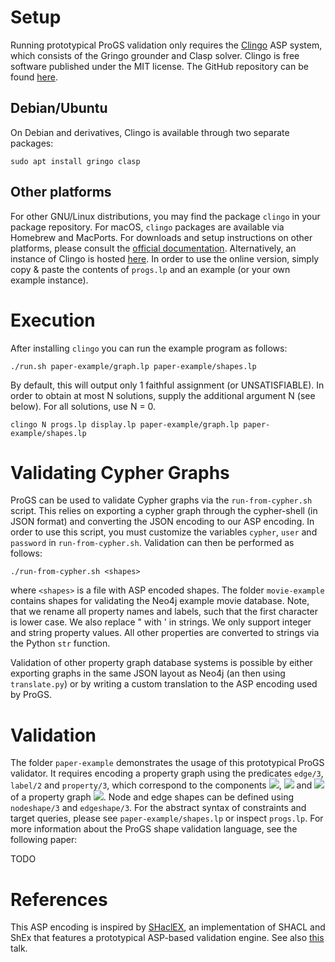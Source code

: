 # Setup

Running prototypical ProGS validation only requires the [Clingo](https://potassco.org/clingo/) ASP system, which consists of the Gringo grounder and Clasp solver.
Clingo is free software published under the MIT license. The GitHub repository can be found [here](https://github.com/potassco/clingo).

## Debian/Ubuntu

On Debian and derivatives, Clingo is available through two separate packages:

```sudo apt install gringo clasp```

## Other platforms

For other GNU/Linux distributions, you may find the package ```clingo``` in your package repository. For macOS, ```clingo``` packages are available via Homebrew and MacPorts.
For downloads and setup instructions on other platforms, please consult the [official documentation](https://potassco.org/doc/start/).
Alternatively, an instance of Clingo is hosted [here](https://potassco.org/clingo/run/). In order to use the online version, simply
copy & paste the contents of ```progs.lp``` and an example (or your own example instance).

# Execution

After installing ```clingo``` you can run the example program as follows:

```./run.sh paper-example/graph.lp paper-example/shapes.lp```

By default, this will output only 1 faithful assignment (or UNSATISFIABLE). In order to obtain at most N solutions, supply the additional argument N (see below). For all solutions, use N = 0.

```clingo N progs.lp display.lp paper-example/graph.lp paper-example/shapes.lp```

# Validating Cypher Graphs

ProGS can be used to validate Cypher graphs via the ```run-from-cypher.sh``` script.
This relies on exporting a cypher graph through the cypher-shell (in JSON format) and converting the JSON encoding to our ASP encoding.
In order to use this script, you must customize the variables ```cypher```, ```user``` and ```password``` in ```run-from-cypher.sh```.
Validation can then be performed as follows:

```./run-from-cypher.sh <shapes>```

where ```<shapes>``` is a file with ASP encoded shapes. The folder ```movie-example``` contains shapes for validating the Neo4j example movie database.
Note, that we rename all property names and labels, such that the first character is lower case. We also replace " with ' in strings. We only support integer and string property values. All other properties are converted to strings via the Python ```str``` function.

Validation of other property graph database systems is possible by either exporting graphs in the same JSON layout as Neo4j (an then using ```translate.py```) or by writing a custom translation to the ASP encoding used by ProGS.

# Validation

The folder ```paper-example``` demonstrates the usage of this prototypical ProGS validator.
It requires encoding a property graph using the predicates ```edge/3```, ```label/2``` and ```property/3```, which correspond to the components <img src="https://render.githubusercontent.com/render/math?math=\rho">, <img src="https://render.githubusercontent.com/render/math?math=\lambda"> and <img src="https://render.githubusercontent.com/render/math?math=\sigma"> of a property graph <img src="https://render.githubusercontent.com/render/math?math=G = (N,E,\rho,\lambda,\sigma)">.
Node and edge shapes can be defined using ```nodeshape/3``` and ```edgeshape/3```.
For the abstract syntax of constraints and target queries, please see ```paper-example/shapes.lp``` or inspect ```progs.lp```.
For more information about the ProGS shape validation language, see the following paper:

TODO

# References

This ASP encoding is inspired by [SHaclEX](https://github.com/weso/shaclex), an implementation of SHACL and ShEx that
features a prototypical ASP-based validation engine. See also [this](https://labra.weso.es/pdf/2018_SlidesNegationRecursionValidatingRDF.pdf) talk.
